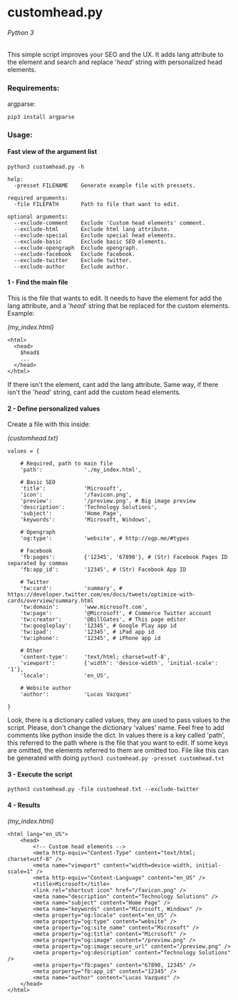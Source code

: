 # customhead.py
###### _Python 3_

This simple script improves your SEO and the UX. It adds lang attribute to the <html> element and search and replace '$head$' string with personalized head elements.
  
### Requirements:

argparse:

`pip3 install argparse`

### Usage:

#### Fast view of the argument list

`python3 customhead.py -h`

```
help:
  -presset FILENAME    Generate example file with pressets.

required arguments:
  -file FILEPATH       Path to file that want to edit.

optional arguments:
  --exclude-comment    Exclude 'Custom head elements' comment.
  --exclude-html       Exclude html lang attribute.
  --exclude-special    Exclude special head elements.
  --exclude-basic      Exclude basic SEO elements.
  --exclude-opengraph  Exclude opengraph.
  --exclude-facebook   Exclude facebook.
  --exclude-twitter    Exclude twitter.
  --exclude-author     Exclude author.
```

#### 1 - Find the main file

This is the file that wants to edit. It needs to have the <html> element for add the lang attribute, and a '$head$' string that be replaced for the custom elements. Example:

_(my_index.html)_
```
<html> 
  <head>
    $head$
    ...
  </head>
</html>
```

If there isn't the <html> element, cant add the lang attribute. Same way, if there isn't the '$head$' string, cant add the custom head elements.

#### 2 - Define personalized values

Create a file with this inside:

_(customhead.txt)_
```
values = {

    # Required, path to main file
    'path':             './my_index.html',

    # Basic SEO
    'title':            'Microsoft',
    'icon':             '/favicon.png',
    'preview':          '/preview.png', # Big image preview
    'description':      'Technology Solutions',
    'subject':          'Home Page',
    'keywords':         'Microsoft, Windows',

    # Opengraph
    'og:type':          'website', # http://ogp.me/#types

    # Facebook
    'fb:pages':         {'12345', '67890'}, # (Str) Facebook Pages ID separated by commas
    'fb:app_id':        '12345', # (Str) Facebook App ID

    # Twitter
    'tw:card':          'summary', # https://developer.twitter.com/en/docs/tweets/optimize-with-cards/overview/summary.html
    'tw:domain':        'www.microsoft.com',
    'tw:page':          '@Microsoft', # Commerce Twitter account
    'tw:creator':       '@BillGates', # This page editor
    'tw:googleplay':    '12345', # Google Play app id
    'tw:ipad':          '12345', # iPad app id
    'tw:iphone':        '12345', # iPhone app id

    # Other
    'content-type':     'text/html; charset=utf-8',
    'viewport':         {'width': 'device-width', 'initial-scale': '1'},
    'locale':           'en_US',

    # Website author
    'author':           'Lucas Vazquez'
    
}
```

Look, there is a dictionary called values, they are used to pass values to the script. Please, don't change the dictionary 'values' name. Feel free to add comments like python inside the dict. In values there is a key called 'path', this referred to the path where is the file that you want to edit. If some keys are omitted, the elements referred to them are omitted too.
File like this can be generated with doing `python3 customhead.py -presset customhead.txt`

#### 3 - Execute the script

`python3 customhead.py -file customhead.txt --exclude-twitter`

#### 4 - Results

_(my_index.html)_
```
<html lang="en_US">
    <head>
        <!-- Custom head elements -->
        <meta http-equiv="Content-Type" content="text/html; charset=utf-8" />
        <meta name="viewport" content="width=device-width, initial-scale=1" />
        <meta http-equiv="Content-Language" content="en_US" />
        <title>Microsoft</title>
        <link rel="shortcut icon" href="/favicon.png" />
        <meta name="description" content="Technology Solutions" />
        <meta name="subject" content="Home Page" />
        <meta name="keywords" content="Microsoft, Windows" />
        <meta property="og:locale" content="en_US" />
        <meta property="og:type" content="website" />
        <meta property="og:site_name" content="Microsoft" />
        <meta property="og:title" content="Microsoft" />
        <meta property="og:image" content="/preview.png" />
        <meta property="og:image:secure_url" content="/preview.png" />
        <meta property="og:description" content="Technology Solutions" />
        <meta property="fb:pages" content="67890, 12345" />
        <meta porperty="fb:app_id" content="12345" />
        <meta name="author" content="Lucas Vazquez" />
    </head>
</html>
```
